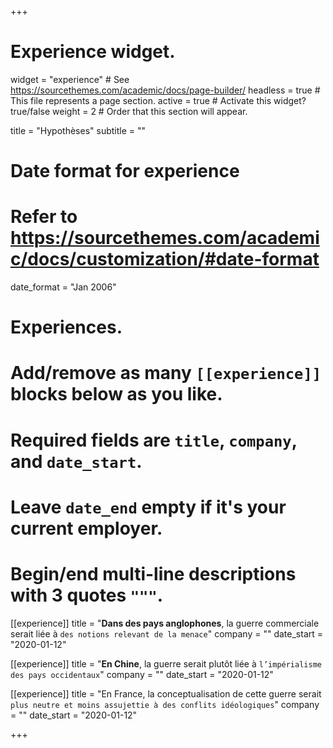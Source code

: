 +++
# Experience widget.
widget = "experience"  # See https://sourcethemes.com/academic/docs/page-builder/
headless = true  # This file represents a page section.
active = true  # Activate this widget? true/false
weight = 2  # Order that this section will appear.

title = "Hypothèses"
subtitle = ""

# Date format for experience
#   Refer to https://sourcethemes.com/academic/docs/customization/#date-format
date_format = "Jan 2006"

# Experiences.
#   Add/remove as many `[[experience]]` blocks below as you like.
#   Required fields are `title`, `company`, and `date_start`.
#   Leave `date_end` empty if it's your current employer.
#   Begin/end multi-line descriptions with 3 quotes `"""`.
[[experience]]
  title = "**Dans des pays anglophones**, la guerre commerciale serait liée à `des notions relevant de la menace`"
  company = ""
  date_start = "2020-01-12"

[[experience]]
  title = "**En Chine**, la guerre serait plutôt liée à `l’impérialisme des pays occidentaux`"
  company = ""
  date_start = "2020-01-12"

[[experience]]
  title = "En France, la conceptualisation de cette guerre serait `plus neutre et moins assujettie à des conflits idéologiques`"
  company = ""
  date_start = "2020-01-12"

+++
